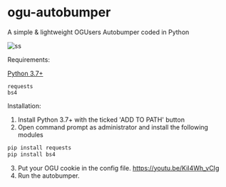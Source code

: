 # ogu-autobumper
A simple &amp; lightweight OGUsers Autobumper coded in Python

![ss](https://cdn.discordapp.com/attachments/751699543493705848/776162729006071849/cmd_kylFsAChFA.png)

Requirements:

[Python 3.7+](https://www.python.org/ftp/python/3.7.4/python-3.7.4-amd64.exe)

```
requests 
bs4
```


Installation:

1. Install Python 3.7+ with the ticked 'ADD TO PATH' button
2. Open command prompt as administrator and install the following modules
```py
pip install requests
pip install bs4
```
3. Put your OGU cookie in the config file. 
https://youtu.be/KiI4Wh_vCIg
4. Run the autobumper. 
